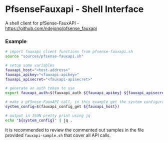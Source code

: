 # PfsenseFauxapi - Shell Interface

A shell client for pfSense-FauxAPI - https://github.com/ndejong/pfsense_fauxapi

### Example
```bash
# import fauxapi client functions from pfsense-fauxapi.sh 
source "sources/pfsense-fauxapi.sh"

# setup some variables
fauxapi_host="<host-address>"
fauxapi_apikey="<fauxapi-apikey>"
fauxapi_apisecret="<fauxapi-apisecret>"

# generate an auth token to use
export fauxapi_auth=$(fauxapi_auth ${fauxapi_apikey} ${fauxapi_apisecret})

# make a pfSnese-FauxAPI call, in this example get the system configuration
system_config=$(fauxapi_config_get ${fauxapi_host})

# output in JSON pretty print using jq
echo "${system_config}" | jq . 
```

It is recommended to review the commented out samples in the file provided `fauxapi-sample.sh`
that cover all API calls.

